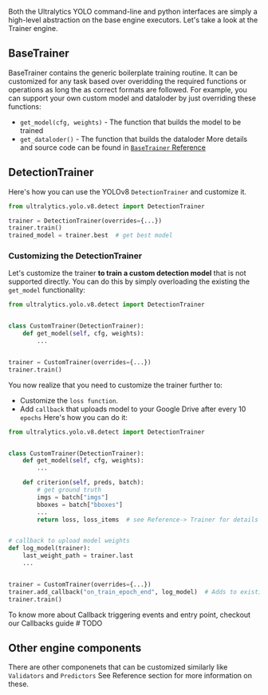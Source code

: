 Both the Ultralytics YOLO command-line and python interfaces are simply a high-level abstraction on the base engine
executors. Let's take a look at the Trainer engine.

## BaseTrainer

BaseTrainer contains the generic boilerplate training routine. It can be customized for any task based over overidding
the required functions or operations as long the as correct formats are followed. For example, you can support your own
custom model and dataloder by just overriding these functions:

* `get_model(cfg, weights)` - The function that builds the model to be trained
* `get_dataloder()` - The function that builds the dataloder
  More details and source code can be found in [`BaseTrainer` Reference](reference/base_trainer.md)

## DetectionTrainer

Here's how you can use the YOLOv8 `DetectionTrainer` and customize it.

```python
from ultralytics.yolo.v8.detect import DetectionTrainer

trainer = DetectionTrainer(overrides={...})
trainer.train()
trained_model = trainer.best  # get best model
```

### Customizing the DetectionTrainer

Let's customize the trainer **to train a custom detection model** that is not supported directly. You can do this by
simply overloading the existing the `get_model` functionality:

```python
from ultralytics.yolo.v8.detect import DetectionTrainer


class CustomTrainer(DetectionTrainer):
    def get_model(self, cfg, weights):
        ...


trainer = CustomTrainer(overrides={...})
trainer.train()
```

You now realize that you need to customize the trainer further to:

* Customize the `loss function`.
* Add `callback` that uploads model to your Google Drive after every 10 `epochs`
  Here's how you can do it:

```python
from ultralytics.yolo.v8.detect import DetectionTrainer


class CustomTrainer(DetectionTrainer):
    def get_model(self, cfg, weights):
        ...

    def criterion(self, preds, batch):
        # get ground truth
        imgs = batch["imgs"]
        bboxes = batch["bboxes"]
        ...
        return loss, loss_items  # see Reference-> Trainer for details on the expected format


# callback to upload model weights
def log_model(trainer):
    last_weight_path = trainer.last
    ...


trainer = CustomTrainer(overrides={...})
trainer.add_callback("on_train_epoch_end", log_model)  # Adds to existing callback
trainer.train()
```

To know more about Callback triggering events and entry point, checkout our Callbacks guide # TODO

## Other engine components

There are other componenets that can be customized similarly like `Validators` and `Predictors`
See Reference section for more information on these.

